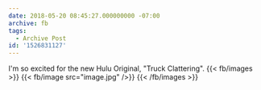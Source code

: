```yaml
---
date: 2018-05-20 08:45:27.000000000 -07:00
archive: fb
tags: 
  - Archive Post
id: '1526831127'
---
```


I'm so excited for the new Hulu Original, "Truck Clattering".
{{< fb/images >}}
{{< fb/image src="image.jpg" />}}
{{< /fb/images >}}
